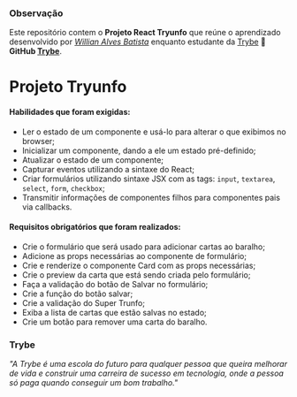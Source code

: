 ### Observação

Este repositório contem o **Projeto React Tryunfo** que reúne o aprendizado desenvolvido por _[Willian Alves Batista](https://www.linkedin.com/in/willian-alves-batista-60aa6a180/)_ enquanto estudante da [Trybe](https://www.betrybe.com/) :rocket:
**GitHub [Trybe](https://github.com/tryber)**.

# Projeto Tryunfo

#### Habilidades que foram exigidas:

  - Ler o estado de um componente e usá-lo para alterar o que exibimos no browser;
  - Inicializar um componente, dando a ele um estado pré-definido;
  - Atualizar o estado de um componente;
  - Capturar eventos utilizando a sintaxe do React;
  - Criar formulários utilizando sintaxe JSX com as tags: `input`, `textarea`, `select`, `form`, `checkbox`;
  - Transmitir informações de componentes filhos para componentes pais via callbacks.

#### Requisitos obrigatórios que foram realizados:

  - Crie o formulário que será usado para adicionar cartas ao baralho;
  - Adicione as props necessárias ao componente de formulário;
  - Crie e renderize o componente Card com as props necessárias;
  - Crie o preview da carta que está sendo criada pelo formulário;
  - Faça a validação do botão de Salvar no formulário;
  - Crie a função do botão salvar;
  - Crie a validação do Super Trunfo;
  - Exiba a lista de cartas que estão salvas no estado;
  - Crie um botão para remover uma carta do baralho.
  
### Trybe

_"A Trybe é uma escola do futuro para qualquer pessoa que queira melhorar de vida e construir uma carreira de sucesso em tecnologia, onde a pessoa só paga quando conseguir um bom trabalho."_
